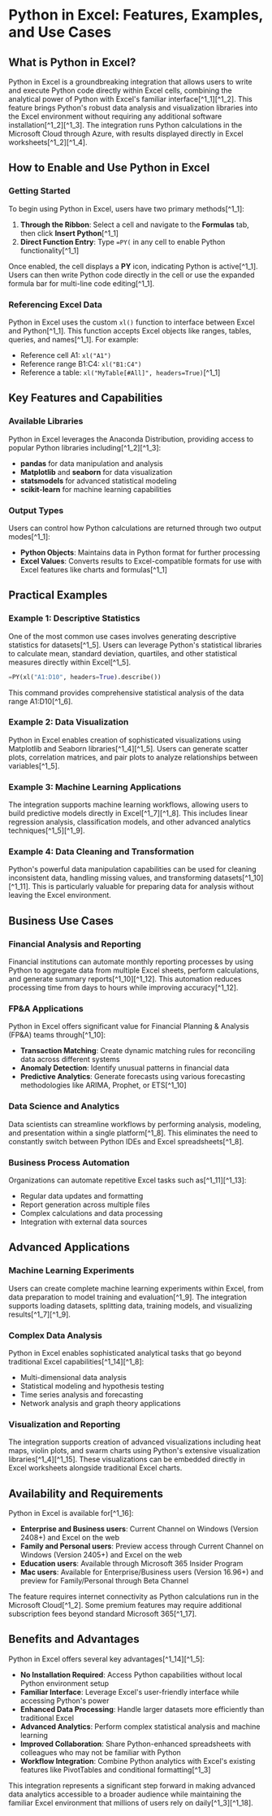 # Python in Excel: Features, Examples, and Use Cases

## What is Python in Excel?

Python in Excel is a groundbreaking integration that allows users to write and execute Python code directly within Excel cells, combining the analytical power of Python with Excel's familiar interface[^1_1][^1_2]. This feature brings Python's robust data analysis and visualization libraries into the Excel environment without requiring any additional software installation[^1_2][^1_3]. The integration runs Python calculations in the Microsoft Cloud through Azure, with results displayed directly in Excel worksheets[^1_2][^1_4].

## How to Enable and Use Python in Excel

### Getting Started

To begin using Python in Excel, users have two primary methods[^1_1]:

1. **Through the Ribbon**: Select a cell and navigate to the **Formulas** tab, then click **Insert Python**[^1_1]
2. **Direct Function Entry**: Type `=PY(` in any cell to enable Python functionality[^1_1]

Once enabled, the cell displays a **PY** icon, indicating Python is active[^1_1]. Users can then write Python code directly in the cell or use the expanded formula bar for multi-line code editing[^1_1].

### Referencing Excel Data

Python in Excel uses the custom `xl()` function to interface between Excel and Python[^1_1]. This function accepts Excel objects like ranges, tables, queries, and names[^1_1]. For example:

- Reference cell A1: `xl("A1")`
- Reference range B1:C4: `xl("B1:C4")`
- Reference a table: `xl("MyTable[#All]", headers=True)`[^1_1]

## Key Features and Capabilities

### Available Libraries

Python in Excel leverages the Anaconda Distribution, providing access to popular Python libraries including[^1_2][^1_3]:

- **pandas** for data manipulation and analysis
- **Matplotlib** and **seaborn** for data visualization
- **statsmodels** for advanced statistical modeling
- **scikit-learn** for machine learning capabilities

### Output Types

Users can control how Python calculations are returned through two output modes[^1_1]:

- **Python Objects**: Maintains data in Python format for further processing
- **Excel Values**: Converts results to Excel-compatible formats for use with Excel features like charts and formulas[^1_1]

## Practical Examples

### Example 1: Descriptive Statistics

One of the most common use cases involves generating descriptive statistics for datasets[^1_5]. Users can leverage Python's statistical libraries to calculate mean, standard deviation, quartiles, and other statistical measures directly within Excel[^1_5].

```python
=PY(xl("A1:D10", headers=True).describe())
```

This command provides comprehensive statistical analysis of the data range A1:D10[^1_6].

### Example 2: Data Visualization

Python in Excel enables creation of sophisticated visualizations using Matplotlib and Seaborn libraries[^1_4][^1_5]. Users can generate scatter plots, correlation matrices, and pair plots to analyze relationships between variables[^1_5].

### Example 3: Machine Learning Applications

The integration supports machine learning workflows, allowing users to build predictive models directly in Excel[^1_7][^1_8]. This includes linear regression analysis, classification models, and other advanced analytics techniques[^1_5][^1_9].

### Example 4: Data Cleaning and Transformation

Python's powerful data manipulation capabilities can be used for cleaning inconsistent data, handling missing values, and transforming datasets[^1_10][^1_11]. This is particularly valuable for preparing data for analysis without leaving the Excel environment.

## Business Use Cases

### Financial Analysis and Reporting

Financial institutions can automate monthly reporting processes by using Python to aggregate data from multiple Excel sheets, perform calculations, and generate summary reports[^1_10][^1_12]. This automation reduces processing time from days to hours while improving accuracy[^1_12].

### FP&A Applications

Python in Excel offers significant value for Financial Planning & Analysis (FP&A) teams through[^1_10]:

- **Transaction Matching**: Create dynamic matching rules for reconciling data across different systems
- **Anomaly Detection**: Identify unusual patterns in financial data
- **Predictive Analytics**: Generate forecasts using various forecasting methodologies like ARIMA, Prophet, or ETS[^1_10]

### Data Science and Analytics

Data scientists can streamline workflows by performing analysis, modeling, and presentation within a single platform[^1_8]. This eliminates the need to constantly switch between Python IDEs and Excel spreadsheets[^1_8].

### Business Process Automation

Organizations can automate repetitive Excel tasks such as[^1_11][^1_13]:

- Regular data updates and formatting
- Report generation across multiple files
- Complex calculations and data processing
- Integration with external data sources

## Advanced Applications

### Machine Learning Experiments

Users can create complete machine learning experiments within Excel, from data preparation to model training and evaluation[^1_9]. The integration supports loading datasets, splitting data, training models, and visualizing results[^1_7][^1_9].

### Complex Data Analysis

Python in Excel enables sophisticated analytical tasks that go beyond traditional Excel capabilities[^1_14][^1_8]:

- Multi-dimensional data analysis
- Statistical modeling and hypothesis testing
- Time series analysis and forecasting
- Network analysis and graph theory applications

### Visualization and Reporting

The integration supports creation of advanced visualizations including heat maps, violin plots, and swarm charts using Python's extensive visualization libraries[^1_4][^1_15]. These visualizations can be embedded directly in Excel worksheets alongside traditional Excel charts.

## Availability and Requirements

Python in Excel is available for[^1_16]:

- **Enterprise and Business users**: Current Channel on Windows (Version 2408+) and Excel on the web
- **Family and Personal users**: Preview access through Current Channel on Windows (Version 2405+) and Excel on the web
- **Education users**: Available through Microsoft 365 Insider Program
- **Mac users**: Available for Enterprise/Business users (Version 16.96+) and preview for Family/Personal through Beta Channel

The feature requires internet connectivity as Python calculations run in the Microsoft Cloud[^1_2]. Some premium features may require additional subscription fees beyond standard Microsoft 365[^1_17].

## Benefits and Advantages

Python in Excel offers several key advantages[^1_14][^1_5]:

- **No Installation Required**: Access Python capabilities without local Python environment setup
- **Familiar Interface**: Leverage Excel's user-friendly interface while accessing Python's power
- **Enhanced Data Processing**: Handle larger datasets more efficiently than traditional Excel
- **Advanced Analytics**: Perform complex statistical analysis and machine learning
- **Improved Collaboration**: Share Python-enhanced spreadsheets with colleagues who may not be familiar with Python
- **Workflow Integration**: Combine Python analytics with Excel's existing features like PivotTables and conditional formatting[^1_3]

This integration represents a significant step forward in making advanced data analytics accessible to a broader audience while maintaining the familiar Excel environment that millions of users rely on daily[^1_3][^1_18].
